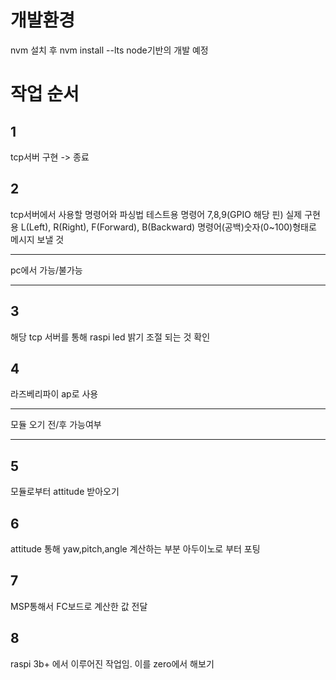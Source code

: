# 개발환경
nvm 설치 후 nvm install --lts
node기반의 개발 예정

# 작업 순서

## 1
tcp서버 구현 -> 종료
## 2
tcp서버에서 사용할 명령어와 파싱법
테스트용 명령어 7,8,9(GPIO 해당 핀)
실제 구현용 L(Left), R(Right), F(Forward), B(Backward)
명령어(공백)숫자(0~100)형태로 메시지 보낼 것
***
pc에서 가능/불가능
***
## 3
해당 tcp 서버를 통해 raspi led 밝기 조절 되는 것 확인
## 4
라즈베리파이 ap로 사용
***
모듈 오기 전/후 가능여부
***
## 5
모듈로부터 attitude 받아오기
## 6
attitude 통해 yaw,pitch,angle 계산하는 부분 아두이노로 부터 포팅
## 7
MSP통해서 FC보드로 계산한 값 전달
## 8
raspi 3b+ 에서 이루어진 작업임. 이를 zero에서 해보기

